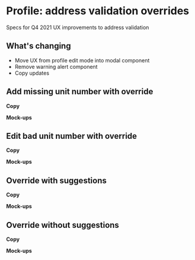 # Profile: address validation overrides

Specs for Q4 2021 UX improvements to address validation

## What's changing

- Move UX from profile edit mode into modal component
- Remove warning alert component
- Copy updates

## Add missing unit number with override

**Copy**

> 

**Mock-ups**

## Edit bad unit number with override

**Copy**

> 

**Mock-ups**

## Override with suggestions

**Copy**

> 

**Mock-ups**

## Override without suggestions

**Copy**

> 

**Mock-ups**

